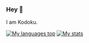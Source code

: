 ### Hey 👋
I am Kodoku. 

[![My languages top](https://github-readme-stats.vercel.app/api/top-langs/?username=kodoku169&hide_title=false&theme=aura_dark)](https://github.com/anuraghazra/github-readme-stats)
[![My stats](https://github-readme-stats.vercel.app/api?username=kodoku169&hide_title=false&theme=aura_dark)](https://github.com/anuraghazra/github-readme-stats)
